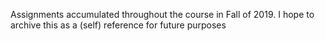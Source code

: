 Assignments accumulated throughout the course in Fall of 2019. I hope to archive this as a (self) reference for future purposes
